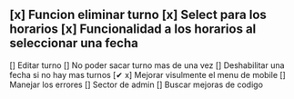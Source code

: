 [x]  Funcion eliminar turno
[x]  Select para los horarios
[x]  Funcionalidad a los horarios al seleccionar una fecha
-------------------------------------------------
[]  Editar turno
[]  No poder sacar turno mas de una vez
[]  Deshabilitar una fecha si no hay mas turnos
[✔ x]  Mejorar visulmente el menu de mobile
[]  Manejar los errores
[]  Sector de admin
[]  Buscar mejoras de codigo